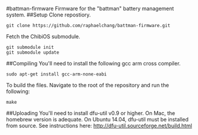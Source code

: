 #battman-firmware
Firmware for the "battman" battery management system.
##Setup
 Clone repostiory. 
```
git clone https://github.com/raphaelchang/battman-firmware.git
```
 Fetch the ChibiOS submodule.
```
git submodule init
git submodule update
```
##Compiling
You'll need to install the following gcc arm cross compiler.
```
sudo apt-get install gcc-arm-none-eabi
```
To build the files. Navigate to the root of the repository and run the following:
```
make

```
##Uploading
You'll need to install dfu-util v0.9 or higher. On Mac, the homebrew version is adequate. On Ubuntu 14.04, dfu-util must be installed from source. See instructions here: http://dfu-util.sourceforge.net/build.html

